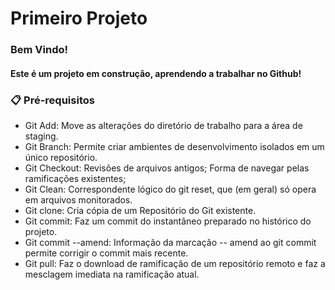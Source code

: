# Primeiro Projeto
### Bem Vindo!
#### Este é um projeto em construção, aprendendo a trabalhar no Github!

### 📋 Pré-requisitos
- Git Add: Move as alterações do diretório de trabalho para a área de staging.
- Git Branch: Permite criar ambientes de desenvolvimento isolados em um único repositório.
- Git Checkout: Revisões de arquivos antigos; Forma de navegar pelas ramificações existentes;
- Git Clean: Correspondente lógico do git reset, que (em geral) só opera em arquivos monitorados.
- Git clone: Cria cópia de um Repositório do Git existente. 
- Git commit: Faz um commit do instantâneo preparado no histórico do projeto.
- Git commit --amend: Informação da marcação -- amend ao git commit permite corrigir o commit mais recente.
- Git pull: Faz o download de ramificação de um repositório remoto e faz a mesclagem imediata na ramificação atual. 
